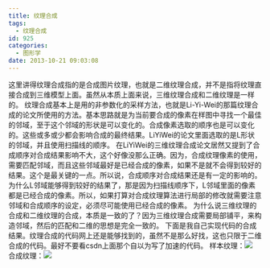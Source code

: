 ```yaml
---
title: 纹理合成
tags:
  - 纹理合成
id: 925
categories:
  - 图形学
date: 2013-10-21 09:03:08
---
```


这里讲得纹理合成指的是合成图片纹理，也就是二维纹理合成，并不是指将纹理直接合成到三维模型上面。虽然从本质上面来说，三维纹理合成和二维纹理是一样的。
纹理合成基本上是用的非参数化的采样方法，也就是Li-Yi-Wei的那篇纹理合成的论文所使用的方法。基本思路就是为当前要合成的像素在样图中寻找一个最佳的邻域，至于这个邻域的形状是可以变化的。合成像素选取的顺序也是可以变化的。这些或多或少都会影响合成的最终结果。LiYiWei的论文里面选取的是L形状的邻域，并且使用扫描线的顺序。
在LiYiWei的三维纹理合成论文居然又提到了合成顺序对合成结果影响不大，这个好像没那么正确。因为，合成纹理像素的使用，需要匹配邻域，而且这些邻域最好是已经合成的像素，如果不是就不会得到较好的结果。这个是最关键的一点。所以说，合成顺序对合成结果还是有一定的影响的。
为什么L邻域能够得到较好的结果了，那是因为扫描线顺序下，L邻域里面的像素都是已经合成的像素。所以，如果打算对合成纹理算法进行局部的修改就需要注意邻域和合成顺序的设定，必须尽可能使用已经合成的像素。
为什么说三维纹理的合成和二维纹理的合成，本质是一致的了？因为三维纹理合成需要局部铺平，来构造邻域，然后的匹配和二维的思想是完全一致的。
下面是我自己实现代码的合成结果。纹理合成的代码网上还是能够找到的，虽然不是那么好找，这也只限于二维合成的代码。最好不要看csdn上面那个自以为写了加速的代码。
样本纹理：![](https://c1.staticflickr.com/8/7087/27352028232_085b3cb8aa_o.jpg)
合成纹理：![](https://c2.staticflickr.com/8/7455/26841928854_35ef671fb0_o.png)